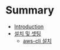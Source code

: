 # Summary

* [Introduction](README.md)
* [설치 및 셋팅](chapter1.md)
   * [aws-cli 설치](aws-cli_c124_ce58.md)


